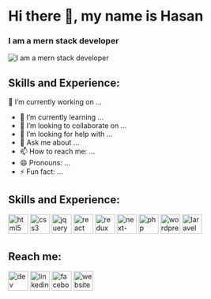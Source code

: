 
# Hi there 👋, my name is Hasan
### I am a mern stack developer
![I am a mern stack developer](https://www.canva.com/design/DAFNMEU3KqI/P22yk0KytjPZoVzqzn0zTw/view?utm_content=DAFNMEU3KqI&utm_campaign=designshare&utm_medium=link&utm_source=publishsharelink)

## Skills and Experience:
 🔭 I’m currently working on ...
- 🌱 I’m currently learning ...
- 👯 I’m looking to collaborate on ...
- 🤔 I’m looking for help with ...
- 💬 Ask me about ...
- 📫 How to reach me: ...
- 😄 Pronouns: ...
- ⚡ Fun fact: ...
## Skills and Experience:
[<img src='https://cdn.jsdelivr.net/npm/simple-icons@3.0.1/icons/html5.svg' alt='html5' height='40'>](#)  [<img src='https://cdn.jsdelivr.net/npm/simple-icons@3.0.1/icons/css3.svg' alt='css3' height='40'>](#)  [<img src='https://cdn.jsdelivr.net/npm/simple-icons@3.0.1/icons/jquery.svg' alt='jquery' height='40'>](#) [<img src='https://cdn.jsdelivr.net/npm/simple-icons@3.0.1/icons/react.svg' alt='react' height='40'>](#)  [<img src='https://cdn.jsdelivr.net/npm/simple-icons@3.0.1/icons/redux.svg' alt='redux' height='40'>](#)  [<img src='https://cdn.jsdelivr.net/npm/simple-icons@3.0.1/icons/next-dot-js.svg' alt='next-dot-js' height='40'>](#) [<img src='https://cdn.jsdelivr.net/npm/simple-icons@3.0.1/icons/php.svg' alt='php' height='40'>](#) [<img src='https://cdn.jsdelivr.net/npm/simple-icons@3.0.1/icons/wordpress.svg' alt='wordpress' height='40'>](#)   [<img src='https://cdn.jsdelivr.net/npm/simple-icons@3.0.1/icons/laravel.svg' alt='laravel' height='40'>]( #)  

## Reach me:
[<img src='https://cdn.jsdelivr.net/npm/simple-icons@3.0.1/icons/dev-dot-to.svg' alt='dev' height='40'>](https://dev.to/hasanmia)  [<img src='https://cdn.jsdelivr.net/npm/simple-icons@3.0.1/icons/linkedin.svg' alt='linkedin' height='40'>](https://www.linkedin.com/in/hasan-mia/)  [<img src='https://cdn.jsdelivr.net/npm/simple-icons@3.0.1/icons/facebook.svg' alt='facebook' height='40'>](https://www.facebook.com/hasanrafi69)  [<img src='https://cdn.jsdelivr.net/npm/simple-icons@3.0.1/icons/icloud.svg' alt='website' height='40'>](https://hasanmia.netlify.app/)  


<!-- ![Anurag's GitHub stats](https://github-readme-stats.vercel.app/api?username=hasan-mia&show_icons=true&theme=radical)
 -->
